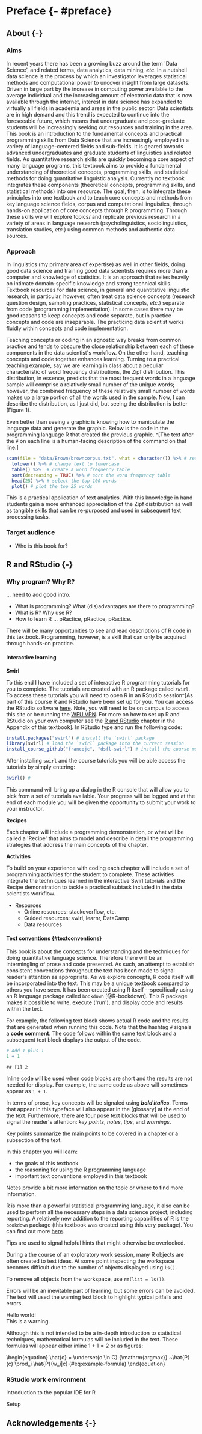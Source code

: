 

# Preface {- #preface}

## About {-}

### Aims

In recent years there has been a growing buzz around the term 'Data Science', and related terms, data analytics, data mining, *etc*. In a nutshell data science is the process by which an investigator leverages statistical methods and computational power to uncover insight from large datasets. Driven in large part by the increase in computing power available to the average individual and the increasing amount of electronic data that is now available through the internet, interest in data science has expanded to virtually all fields in academia and areas in the public sector. Data scientists are in high demand and this trend is expected to continue into the foreseeable future, which means that undergraduate and post-graduate students will be increasingly seeking out resources and training in the area. 
This book is an introduction to the fundamental concepts and practical programming skills from Data Science that are increasingly employed in a variety of language-centered fields and sub-fields. It is geared towards advanced undergraduates and graduate students of linguistics and related fields. As quantitative research skills are quickly becoming a core aspect of many language programs, this textbook aims to provide a fundamental understanding of theoretical concepts, programming skills, and statistical methods for doing quantitative linguistic analysis. Currently no textbook integrates these components (theoretical concepts, programming skills, and statistical methods) into one resource. The goal, then, is to integrate these principles into one textbook and to teach core concepts and methods from key language science fields, corpus and computational linguistics, through hands-on application of core concepts through R programming. Through these skills we will explore topics/ and replicate previous research in a variety of areas in language research (psycholinguistics, sociolinguistics, translation studies, *etc.*) using common methods and authentic data sources. 

### Approach

<!-- Concepts and Code -->

In linguistics (my primary area of expertise) as well in other fields, doing good data science and training good data scientists requires more than a computer and knowledge of statistics. It is an approach that  relies heavily on intimate domain-specific knowledge and strong technical skills. Textbook resources for  data science, in general and quantitative linguistic research, in particular, however, often treat data science concepts (research question design, sampling practices, statistical concepts, *etc*.) separate from code (programming implementation). In some cases there may be good reasons to keep concepts and code separate, but in practice concepts and code are inseparable. The practicing data scientist works fluidly within concepts and code implementation. 

Teaching concepts or coding in an agnostic way breaks from common practice and tends to obscure the close relationship between each of these components in the data scientist's workflow. On the other hand, teaching concepts and code together enhances learning. Turning to a practical teaching example, say we are learning in class about a peculiar characteristic of word frequency distributions, the Zipf distribution. This distribution, in essence, predicts that the most frequent words in a language sample will comprise a relatively small number of the unique words; however, the combined frequency of these relatively small number of words makes up a large portion of all the words used in the sample. Now, I can describe the distribution, as I just did, but seeing the distribution is better (Figure 1).



Even better than seeing a graphic is knowing how to manipulate the language data and generate the graphic. Below is the code in the programming language R that created the previous graphic. ^[The text after the `#` on each line is a human-facing description of the command on that line.]


```r
scan(file = "data/Brown/browncorpus.txt", what = character()) %>% # read the corpus data
  tolower() %>% # change text to lowercase
  table() %>%  # create a word frequency table
  sort(decreasing = TRUE) %>% # sort the word frequency table
  head(25) %>% # select the top 100 words
  plot() # plot the top 25 words
```

This is a practical application of text analytics. With this knowledge in hand students gain a more enhanced appreciation of the Zipf distribution as well as tangible skills that can be re-purposed and used in subsequent text processing tasks.

### Target audience

- Who is this book for? 

## R and RStudio {-}

### Why program? Why R?

... need to add good intro. 

- What is programming? What (dis)advantages are there to programming?
- What is R? Why use R?
- How to learn R ... pRactice, pRactice, pRactice.

There will be many opportunities to see and read descriptions of R code in this textbook. Programming, however, is a skill that can only be acquired through hands-on practice. 

#### Interactive learning

**Swirl**  

To this end I have included a set of interactive R programming tutorials for you to complete. The tutorials are created with an R package called `swirl`. To access these tutorials you will need to open R in an RStudio session^[As part of this course R and RStudio have been set up for you. You can access the RStudio software [here](http://10.1.0.5/rstudio/). Note, you will need to be on campus to access this site or be running the [WFU VPN](http://help.wfu.edu/vpninstall). For more on how to set up R and RStudio on your own computer see the [R and RStudio](#rsetup) chapter in the Appendix of this textbook]. In RStudio type and run the following code:


```r
install.packages("swirl") # install the `swirl` package
library(swirl) # load the `swirl` package into the current session
install_course_github("francojc", "dsfl-swirl") # install the course modules
```

After installing `swirl` and the course tutorials you will be able access the tutorials by simply entering:


```r
swirl() # 
```

This command will bring up a dialog in the R console that will allow you to pick from a set of tutorials available. Your progress will be logged and at the end of each module you will be given the opportunity to submit your work to your instructor.

**Recipes**  

Each chapter will include a programming demonstration, or what will be called a 'Recipe' that aims to model and describe in detail the programming strategies that address the main concepts of the chapter.

**Activities**  

To build on your experience with coding each chapter will include a set of programming activities for the student to complete. These activities integrate the techniques learned in the interactive Swirl tutorials and the Recipe demonstration to tackle a practical subtask included in the data scientists workflow. 

- Resources
  - Online resources: stackoverflow, etc. 
  - Guided resources: swirl, learnr, DataCamp
  - Data resources

#### Text conventions {#textconventions}

This book is about the concepts for understanding and the techniques for doing quantitative language science. Therefore there will be an intermingling of prose and code presented. As such, an attempt to establish consistent conventions throughout the text has been made to signal reader's attention as appropriate. As we explore concepts, R code itself will be incorporated into the text. This may be a unique textbook compared to others you have seen. It has been created using R itself --specifically using an R language package called `bookdown` [@R-bookdown]. This R package makes it possible to write, execute ('run'), and display code and results within the text. 

For example, the following text block shows actual R code and the results that are generated when running this code. Note that the hashtag `#` signals a **code comment**. The code follows within the same text block and a subsequent text block displays the output of the code.


```r
# Add 1 plus 1
1 + 1
```

```
## [1] 2
```

Inline code will be used when code blocks are short and the results are not needed for display. For example, the same code as above will sometimes appear as `1 + 1`. 

In terms of prose, key concepts will be signaled using **_bold italics_**. Terms that appear in this typeface will also appear in the [glossary] at the end of the text. Furthermore, there are four pose text blocks that will be used to signal the reader's attention: *key points*, *notes*, *tips*, and *warnings*.  

Key points summarize the main points to be covered in a chapter or a subsection of the text.

<div class="rmdkey">
<p>In this chapter you will learn:</p>
<ul>
<li>the goals of this textbook</li>
<li>the reasoning for using the R programming language</li>
<li>important text conventions employed in this textbook</li>
</ul>
</div>

Notes provide a bit more information on the topic or where to find more information.

<div class="rmdnote">
<p>R is more than a powerful statistical programming language, it also can be used to perform all the necessary steps in a data science project; including reporting. A relatively new addition to the reporting capabilities of R is the <code>bookdown</code> package (this textbook was created using this very package). You can find out more <a href="https://bookdown.org/">here</a>.</p>
</div>

Tips are used to signal helpful hints that might otherwise be overlooked.

<div class="rmdtip">
<p>During a the course of an exploratory work session, many R objects are often created to test ideas. At some point inspecting the workspace becomes difficult due to the number of objects displayed using <code>ls()</code>.</p>
<p>To remove all objects from the workspace, use <code>rm(list = ls())</code>.</p>
</div>

Errors will be an inevitable part of learning, but some errors can be avoided. The text will used the warning text block to highlight typical pitfalls and errors.

<div class="rmdwarning">
<p>Hello world!<br />
This is a warning.</p>
</div>

Although this is not intended to be a in-depth introduction to statistical techniques, mathematical formulas will be included in the text. These formulas will appear either inline $1 + 1 = 2$ or as figures:

\begin{equation}
  \hat{c} = \underset{c \in C} {\mathrm{argmax}} ~\hat{P}(c) \prod_i \hat{P}(w_i|c)
  (\#eq:example-formula)
\end{equation}


### RStudio work environment

Introduction to the popular IDE for R

Setup

## Acknowledgements {-}
